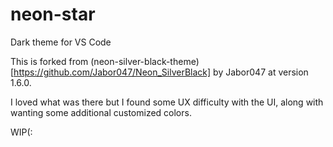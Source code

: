 # neon-star
Dark theme for VS Code

This is forked from (neon-silver-black-theme)[https://github.com/Jabor047/Neon_SilverBlack] by Jabor047 at version 1.6.0.

I loved what was there but I found some UX difficulty with the UI, along with wanting some additional customized colors.

WIP(:
